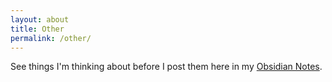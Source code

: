 ```yaml
---
layout: about
title: Other
permalink: /other/
---
```


See things I'm thinking about before I post them here in my
[Obsidian Notes](https://publish.obsidian.md/redconfetti).
